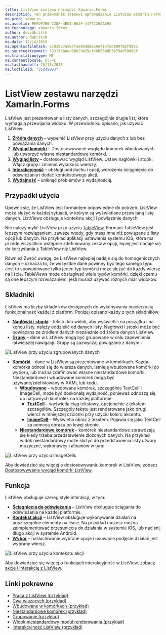 ```yaml
---
title: ListView zestawu narzędzi Xamarin.Forms
description: Ten przewodnik stanowi wprowadzenie ListView Xamarin.Forms, która może służyć do prezentowania danych na listach pięknych, interaktywnych.
ms.prod: xamarin
ms.assetid: FEFDF7E0-720F-4BD1-863F-4477226AA695
ms.technology: xamarin-forms
author: davidbritch
ms.author: dabritch
ms.date: 12/14/2015
ms.openlocfilehash: dc039a7a984fae9bd856a9e7147ad899f86f0592
ms.sourcegitcommit: 79313604ed68829435cfdbb530db36794d50858f
ms.translationtype: MT
ms.contentlocale: pl-PL
ms.lasthandoff: 10/18/2018
ms.locfileid: "35245003"
---
```

# <a name="xamarinforms-listview"></a>ListView zestawu narzędzi Xamarin.Forms

ListView jest prezentowanie listy danych, szczególnie długie list, które wymagają przewijania widoku. W przewodniku opisano, jak używać ListView:

1. **[Źródła danych](data-and-databinding.md)**  &ndash; wypełnić ListView przy użyciu danych z lub bez powiązania danych.
2. **[Wygląd komórki](customizing-cell-appearance.md)**  &ndash; Dostosowywanie wyglądu komórek wbudowanych lub utworzyć własne niestandardowe komórki.
3. **[Wygląd listy](customizing-list-appearance.md)**  &ndash; dostosować wygląd ListView. Ustaw nagłówki i stopki, Włącz grupy i zmienić wysokość wierszy.
4. **[Interakcyjność](interactivity.md)**  &ndash; obsługi podsłuchu i opcji, wdrożenia ściągnięcia do odświeżania i dodać kontekstowego akcji.
5. **[Wydajność](performance.md)**  &ndash; uniknąć problemów z wydajnością.

## <a name="use-cases"></a>Przypadki użycia
Upewnij się, że ListView jest formantem odpowiednie do potrzeb. ListView może służyć w każdej sytuacji, w którym są wyświetlane przewijaną listę danych. ListViews obsługuje kontekstu akcji i powiązanie danych.

Nie należy mylić ListView przy użyciu [TableView](~/xamarin-forms/user-interface/tableview.md). Formant TableView jest lepszym rozwiązaniem, zawsze wtedy, gdy masz inne niż powiązane z listy opcji lub danych. Na przykład aplikacji ustawienia systemu iOS, która ma przede wszystkim wstępnie zdefiniowany zestaw opcji, lepiej jest nadaje się do korzystania z TableView niż ListView.

Również Zwróć uwagę, że ListView najlepiej nadaje się do homogenicznych danych &ndash; oznacza to, że wszystkie dane powinny być tego samego typu. Jest to spowodowane tylko jeden typ komórki może służyć do każdy wiersz na liście. TableViews może obsługiwać wiele typów komórki, dzięki czemu są one lepszym rozwiązaniem, jeśli musisz używać różnych miar widoków.


## <a name="components"></a>Składniki
ListView ma liczby składników dostępnych do wykonywania macierzystą funkcjonalność każdej z platform. Poniżej opisano każdy z tych składników:

- **[Nagłówki i stopki](customizing-list-appearance.md#Headers_and_Footers)**  &ndash; tekstu lub widok, aby wyświetlić na początku i na końcu listy, należy oddzielić od danych listy. Nagłówki i stopki może być powiązana ze źródłem danych niezależnie od źródła danych ListView.
- **[Grupy](customizing-list-appearance.md#Grouping)**  &ndash; dane w ListView mogą być grupowane w celu zapewnienia łatwiejszej nawigacji. Grupy są zazwyczaj powiązane z danymi:

![](images/grouping-depth.png "ListView przy użyciu zgrupowanych danych")

- **[Komórki](customizing-cell-appearance.md)**  &ndash; dane w ListView są prezentowane w komórkach. Każda komórka odnosi się do wiersza danych. Istnieją wbudowane komórki do wyboru, lub można zdefiniować własne niestandardowe komórki. Niestandardowe i wbudowane komórek mogą być używane/zdefiniowany w XAML lub kodu.
  - **[Wbudowane](customizing-cell-appearance.md#Built_in_Cells)**  &ndash; wbudowane komórek, szczególnie TextCell i ImageCell, może być doskonałą wydajność, ponieważ odnoszą się do natywnych kontrolek na każdej platformie.
       - **[TextCell](customizing-cell-appearance.md#TextCell)**  &ndash; wyświetla ciąg tekstowy, opcjonalnie z tekstem szczegółów. Szczegóły tekstu jest renderowane jako drugi wiersz w mniejszej czcionki przy użyciu koloru akcentu.
       - **[ImageCell](customizing-cell-appearance.md#ImageCell)**  &ndash; Wyświetla obraz z tekstem. Pojawia się jako TextCell za pomocą obrazu po lewej stronie.
  - **[Niestandardowe komórek](customizing-cell-appearance.md#customcells)**  &ndash; komórek niestandardowe sprawdzają się kiedy trzeba przedstawienie złożonych danych. Na przykład widok niestandardowy może służyć do przedstawienia listy utwory muzyczne, wykonawcy i albumów w tym:

![](images/image-cell-default.png "ListView przy użyciu ImageCells")

Aby dowiedzieć się więcej o dostosowywaniu komórek w ListView, zobacz [Dostosowywanie wygląd komórki ListView](customizing-cell-appearance.md).

## <a name="functionality"></a>Funkcja
ListView obsługuje szereg style interakcji, w tym:

- **[Ściągnięcia do odświeżania](interactivity.md#Pull_to_Refresh)**  &ndash; ListView obsługuje ściągania do odświeżania na każdej platformie.
- **[Kontekst akcji](interactivity.md#Context_Actions)**  &ndash; ListView obsługuje wykonywanie działań na poszczególne elementy na liście. Na przykład możesz można zaimplementować przesunięcia do działania w systemie iOS, lub naciśnij długo akcji w systemie Android.
- **[Wybór](interactivity.md#selectiontaps)**  &ndash; nasłuchiwanie wybrane opcje i usuwanie podjęcie działań jest wybrany wiersz.

![](images/context-default.png "ListView przy użyciu kontekstu akcji")

Aby dowiedzieć się więcej o funkcjach interakcyjność w ListView, zobacz [akcje i interakcję z ListView](interactivity.md).


## <a name="related-links"></a>Linki pokrewne

- [Praca z ListView (przykład)](https://developer.xamarin.com/samples/WorkingWithListview)
- [Dwa wiążących (przykład)](https://developer.xamarin.com/samples/xamarin-forms/UserInterface/ListView/SwitchEntryTwoBinding)
- [Wbudowane w komórkach (przykład)](https://developer.xamarin.com/samples/xamarin-forms/UserInterface/ListView/BuiltInCells)
- [Niestandardowe komórek (przykład)](https://developer.xamarin.com/samples/xamarin-forms/UserInterface/ListView/CustomCells)
- [Grupowanie (przykład)](https://developer.xamarin.com/samples/xamarin-forms/UserInterface/ListView/Grouping)
- [Widok niestandardowy moduł renderowania (przykład)](https://developer.xamarin.com/samples/xamarin-forms/UserInterface/ListView/WorkingWithListviewNative)
- [Interakcyjność ListView (przykład)](https://developer.xamarin.com/samples/xamarin-forms/UserInterface/ListView/interactivity)
